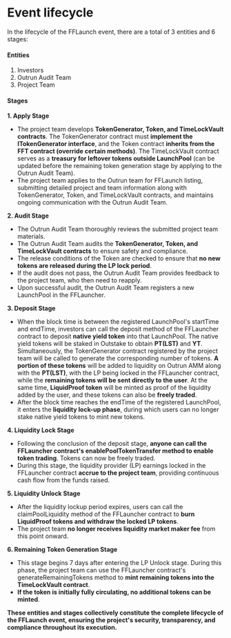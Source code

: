 # Event lifecycle

In the lifecycle of the FFLaunch event, there are a total of 3 entities and 6 stages:

#### Entities

1. Investors
2. Outrun Audit Team
3. Project Team

#### Stages

**1. Apply Stage**

* The project team develops **TokenGenerator, Token, and TimeLockVault contracts**. The TokenGenerator contract must **implement the ITokenGenerator interface**, and the Token contract **inherits from the FFT contract (override certain methods)**. The TimeLockVault contract serves as a **treasury for leftover tokens outside LaunchPool** (can be updated before the remaining token generation stage by applying to the Outrun Audit Team).
* The project team applies to the Outrun team for FFLaunch listing, submitting detailed project and team information along with TokenGenerator, Token, and TimeLockVault contracts, and maintains ongoing communication with the Outrun Audit Team.

**2. Audit Stage**

* The Outrun Audit Team thoroughly reviews the submitted project team materials.
* The Outrun Audit Team audits the **TokenGenerator, Token, and TimeLockVault contracts** to ensure safety and compliance.
* The release conditions of the Token are checked to ensure that **no new tokens are released during the LP lock period**.
* If the audit does not pass, the Outrun Audit Team provides feedback to the project team, who then need to reapply.
* Upon successful audit, the Outrun Audit Team registers a new LaunchPool in the FFLauncher.

**3. Deposit Stage**

* When the block time is between the registered LaunchPool's startTime and endTime, investors can call the deposit method of the FFLauncher contract to deposit **native yield token** into that LaunchPool. The native yield tokens will be staked in Outstake to obtain **PT(LST)** and **YT**. Simultaneously, the TokenGenerator contract registered by the project team will be called to generate the corresponding number of tokens. **A portion of these tokens** will be added to liquidity on Outrun AMM along with the **PT(LST)**, with the LP being locked in the FFLauncher contract, while the **remaining tokens will be sent directly to the user**. At the same time, **LiquidProof token** will be minted as proof of the liquidity added by the user, and these tokens can also be **freely traded**.
* After the block time reaches the endTime of the registered LaunchPool, it enters the **liquidity lock-up phase**, during which users can no longer stake native yield tokens to mint new tokens.

**4. Liquidity  Lock Stage**

* Following the conclusion of the deposit stage, **anyone can call the FFLauncher contract's enablePoolTokenTransfer method to enable token trading**. Tokens can now be freely traded.
* During this stage, the liquidity provider (LP) earnings locked in the FFLauncher contract **accrue to the project team**, providing continuous cash flow from the funds raised.

**5. Liquidity Unlock Stage**

* After the liquidity lockup period expires, users can call the claimPoolLiquidity method of the FFLauncher contract to **burn LiquidProof tokens and withdraw the locked LP tokens**.
* The project team **no longer receives liquidity market maker fee** from this point onward.

**6. Remaining Token Generation Stage**

* This stage begins 7 days after entering the LP Unlock stage. During this phase, the project team can use the FFLauncher contract's generateRemainingTokens method to **mint remaining tokens into the TimeLockVault contract**.
* **If the token is initially fully circulating, no additional tokens can be minted**.

**These entities and stages collectively constitute the complete lifecycle of the FFLaunch event, ensuring the project's security, transparency, and compliance throughout its execution.**
